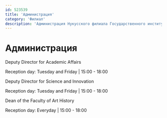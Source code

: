 ```yaml
---
id: 523539
title: 'Администрация'
category: 'Филиал'
description: 'Администрация Нукусского филиала Государственного института искусства и культуры Узбекистана'
---
```


# Администрация

<administration-card full-name="Shaniezov Jenisbay Ongarbaevich" photo="/page/523539/person_administration_2.jpg" phone="+998913062573" email="fart_info@edu.uz">
  <p>Deputy Director for Academic Affairs</p>
  <p>Reception day: Tuesday and Friday | 15:00 - 18:00</p>
</administration-card>

<administration-card full-name="Xamidov Nuratdin Shamshetdinovich" photo="/page/523539/person_administration_3.jpg" phone="+998913062573" email="fart_info@edu.uz">
  <p>Deputy Director for Science and Innovation</p>
  <p>Reception day: Tuesday and Friday | 15:00 - 18:00</p>
</administration-card>

<administration-card full-name="Xodjametova Gulchira Ilishevna" photo="/page/523539/person_administration_4.jpg" phone="+998913810175" email="fart_info@edu.uz">
  <p>Dean of the Faculty of Art History</p>
  <p>Reception day: Everyday | 15:00 - 18:00</p>
</administration-card>

